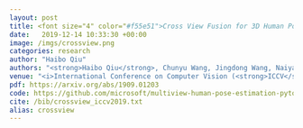 ```yaml
---
layout: post
title: <font size="4" color="#f55e51">Cross View Fusion for 3D Human Pose Estimation</font>
date:   2019-12-14 10:33:30 +00:00
image: /imgs/crossview.png
categories: research
author: "Haibo Qiu"
authors: "<strong>Haibo Qiu</strong>, Chunyu Wang, Jingdong Wang, Naiyan Wang and Wenjun Zeng"
venue: "<i>International Conference on Computer Vision (<strong>ICCV</strong>)</i>"
pdf: https://arxiv.org/abs/1909.01203
code: https://github.com/microsoft/multiview-human-pose-estimation-pytorch
cite: /bib/crossview_iccv2019.txt
alias: crossview
---
```

